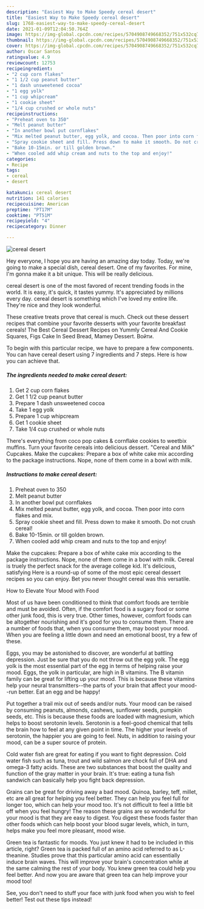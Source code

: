 ```yaml
---
description: "Easiest Way to Make Speedy cereal desert"
title: "Easiest Way to Make Speedy cereal desert"
slug: 1768-easiest-way-to-make-speedy-cereal-desert
date: 2021-01-09T12:04:50.764Z
image: https://img-global.cpcdn.com/recipes/5704908749668352/751x532cq70/cereal-desert-recipe-main-photo.jpg
thumbnail: https://img-global.cpcdn.com/recipes/5704908749668352/751x532cq70/cereal-desert-recipe-main-photo.jpg
cover: https://img-global.cpcdn.com/recipes/5704908749668352/751x532cq70/cereal-desert-recipe-main-photo.jpg
author: Oscar Santos
ratingvalue: 4.9
reviewcount: 12753
recipeingredient:
- "2 cup corn flakes"
- "1 1/2 cup peanut butter"
- "1 dash unsweetened cocoa"
- "1 egg yolk"
- "1 cup whipcream"
- "1 cookie sheet"
- "1/4 cup crushed or whole nuts"
recipeinstructions:
- "Preheat oven to 350"
- "Melt peanut butter"
- "In another bowl put cornflakes"
- "Mix melted peanut butter, egg yolk, and cocoa. Then poor into corn flakes and mix."
- "Spray cookie sheet and fill. Press down to make it smooth. Do not crush cereal!"
- "Bake 10-15min. or till golden brown."
- "When cooled add whip cream and nuts to the top and enjoy!"
categories:
- Recipe
tags:
- cereal
- desert

katakunci: cereal desert 
nutrition: 141 calories
recipecuisine: American
preptime: "PT17M"
cooktime: "PT51M"
recipeyield: "4"
recipecategory: Dinner

---
```



![cereal desert](https://img-global.cpcdn.com/recipes/5704908749668352/751x532cq70/cereal-desert-recipe-main-photo.jpg)

Hey everyone, I hope you are having an amazing day today. Today, we're going to make a special dish, cereal desert. One of my favorites. For mine, I'm gonna make it a bit unique. This will be really delicious.

cereal desert is one of the most favored of recent trending foods in the world. It is easy, it's quick, it tastes yummy. It's appreciated by millions every day. cereal desert is something which I've loved my entire life. They're nice and they look wonderful.

These creative treats prove that cereal is much. Check out these dessert recipes that combine your favorite desserts with your favorite breakfast cereals! The Best Cereal Dessert Recipes on Yummly Cereal And Cookie Squares, Figs Cake In Seed Bread, Mamey Dessert. Войти.


To begin with this particular recipe, we have to prepare a few components. You can have cereal desert using 7 ingredients and 7 steps. Here is how you can achieve that.

<!--inarticleads1-->

##### The ingredients needed to make cereal desert:

1. Get 2 cup corn flakes
1. Get 1 1/2 cup peanut butter
1. Prepare 1 dash unsweetened cocoa
1. Take 1 egg yolk
1. Prepare 1 cup whipcream
1. Get 1 cookie sheet
1. Take 1/4 cup crushed or whole nuts


There&#39;s everything from coco pop cakes &amp; cornflake cookies to weetbix muffins. Turn your favorite cereals into delicious dessert. &#34;Cereal and Milk&#34; Cupcakes. Make the cupcakes: Prepare a box of white cake mix according to the package instructions. Nope, none of them come in a bowl with milk. 

<!--inarticleads2-->

##### Instructions to make cereal desert:

1. Preheat oven to 350
1. Melt peanut butter
1. In another bowl put cornflakes
1. Mix melted peanut butter, egg yolk, and cocoa. Then poor into corn flakes and mix.
1. Spray cookie sheet and fill. Press down to make it smooth. Do not crush cereal!
1. Bake 10-15min. or till golden brown.
1. When cooled add whip cream and nuts to the top and enjoy!


Make the cupcakes: Prepare a box of white cake mix according to the package instructions. Nope, none of them come in a bowl with milk. Cereal is truely the perfect snack for the average college kid. It&#39;s delicious, satisfying Here is a round-up of some of the most epic cereal dessert recipes so you can enjoy. Bet you never thought cereal was this versatile. 

How to Elevate Your Mood with Food


Most of us have been conditioned to think that comfort foods are terrible and must be avoided. Often, if the comfort food is a sugary food or some other junk food, this is very true. Other times, however, comfort foods can be altogether nourishing and it's good for you to consume them. There are a number of foods that, when you consume them, may boost your mood. When you are feeling a little down and need an emotional boost, try a few of these.

Eggs, you may be astonished to discover, are wonderful at battling depression. Just be sure that you do not throw out the egg yolk. The egg yolk is the most essential part of the egg in terms of helping raise your mood. Eggs, the yolk in particular, are high in B vitamins. The B vitamin family can be great for lifting up your mood. This is because these vitamins help your neural transmitters--the parts of your brain that affect your mood--run better. Eat an egg and be happy!

Put together a trail mix out of seeds and/or nuts. Your mood can be raised by consuming peanuts, almonds, cashews, sunflower seeds, pumpkin seeds, etc. This is because these foods are loaded with magnesium, which helps to boost serotonin levels. Serotonin is a feel-good chemical that tells the brain how to feel at any given point in time. The higher your levels of serotonin, the happier you are going to feel. Nuts, in addition to raising your mood, can be a super source of protein.

Cold water fish are great for eating if you want to fight depression. Cold water fish such as tuna, trout and wild salmon are chock full of DHA and omega-3 fatty acids. These are two substances that boost the quality and function of the gray matter in your brain. It's true: eating a tuna fish sandwich can basically help you fight back depression. 

Grains can be great for driving away a bad mood. Quinoa, barley, teff, millet, etc are all great for helping you feel better. They can help you feel full for longer too, which can help your mood too. It's not difficult to feel a little bit off when you feel hungry! The reason these grains are so wonderful for your mood is that they are easy to digest. You digest these foods faster than other foods which can help boost your blood sugar levels, which, in turn, helps make you feel more pleasant, mood wise.

Green tea is fantastic for moods. You just knew it had to be included in this article, right? Green tea is packed full of an amino acid referred to as L-theanine. Studies prove that this particular amino acid can essentially induce brain waves. This will improve your brain's concentration while at the same calming the rest of your body. You knew green tea could help you feel better. And now you are aware that green tea can help improve your mood too!

See, you don't need to stuff your face with junk food when you wish to feel better! Test out  these tips  instead!

